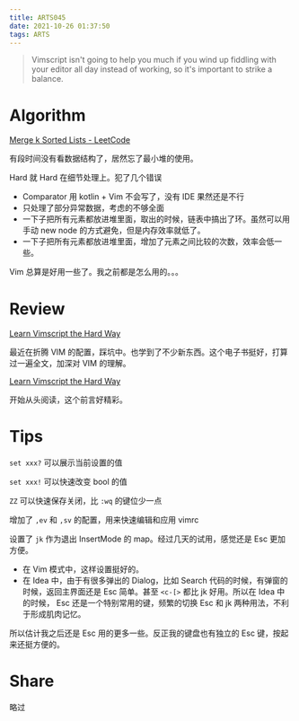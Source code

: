 ```yaml
---
title: ARTS045
date: 2021-10-26 01:37:50
tags: ARTS
---
```


> Vimscript isn't going to help you much if you wind up fiddling with your editor all day instead of working, so it's important to strike a balance.

<!--more-->

# Algorithm

[Merge k Sorted Lists - LeetCode](https://leetcode.com/problems/merge-k-sorted-lists/)

有段时间没有看数据结构了，居然忘了最小堆的使用。

Hard 就 Hard 在细节处理上。犯了几个错误

- Comparator 用 kotlin + Vim 不会写了，没有 IDE 果然还是不行
- 只处理了部分异常数据，考虑的不够全面
- 一下子把所有元素都放进堆里面，取出的时候，链表中搞出了环。虽然可以用手动 new node 的方式避免，但是内存效率就低了。
- 一下子把所有元素都放进堆里面，增加了元素之间比较的次数，效率会低一些。

Vim 总算是好用一些了。我之前都是怎么用的。。。

# Review

[Learn Vimscript the Hard Way](https://learnvimscriptthehardway.stevelosh.com/chapters/14.html)

最近在折腾 VIM 的配置，踩坑中。也学到了不少新东西。这个电子书挺好，打算过一遍全文，加深对 VIM 的理解。

[Learn Vimscript the Hard Way](https://learnvimscriptthehardway.stevelosh.com/preface.html)

开始从头阅读，这个前言好精彩。

# Tips

`set xxx?` 可以展示当前设置的值

`set xxx!` 可以快速改变 bool 的值

`ZZ` 可以快速保存关闭，比 `:wq`  的键位少一点

增加了 `,ev` 和 `,sv` 的配置，用来快速编辑和应用 vimrc

设置了 `jk` 作为退出 InsertMode 的 map。经过几天的试用，感觉还是 Esc 更加方便。

- 在 Vim 模式中，这样设置挺好的。
- 在 Idea 中，由于有很多弹出的 Dialog，比如 Search 代码的时候，有弹窗的时候，返回主界面还是 Esc 简单。甚至 `<c-[>` 都比 jk 好用。所以在 Idea 中的时候， Esc 还是一个特别常用的键，频繁的切换 Esc 和 jk 两种用法，不利于形成肌肉记忆。

所以估计我之后还是 Esc 用的更多一些。反正我的键盘也有独立的 Esc 键，按起来还挺方便的。

# Share

略过
